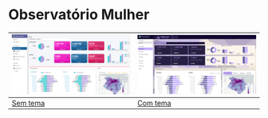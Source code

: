 # Observatório Mulher

| [![Dashboard](www/screenshot.png)](https://romulo-andrade.shinyapps.io/previa-painel-mulher/) | [![Dashboard](www/screenshot2.png)](https://romulo-andrade.shinyapps.io/previa-painel-mulher-2/) |
|----------------------------------|----------------------------------|
| [Sem tema](https://romulo-andrade.shinyapps.io/previa-painel-mulher/) | [Com tema](https://romulo-andrade.shinyapps.io/previa-painel-mulher-2/) |
